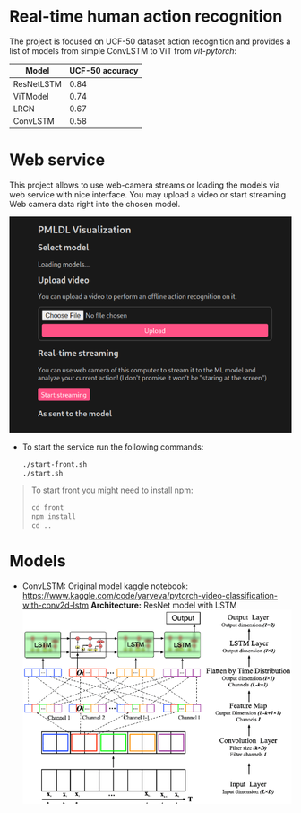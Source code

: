 # Real-time human action recognition

The project is focused on UCF-50 dataset action recognition and provides a list of models from simple ConvLSTM to ViT from *vit-pytorch*:

|   Model       | UCF-50 accuracy |
| ------------- | ------------- |
| ResNetLSTM    |   0.84        |
| ViTModel      |   0.74        |
| LRCN          |   0.67        |
| ConvLSTM      |   0.58        |


# Web service
This project allows to use web-camera streams or loading the models via web service with nice interface.
You may upload a video or start streaming Web camera data right into the chosen model.


![alt text](readme_images/Web.png)



- To start the service run the following commands:
  ```
  ./start-front.sh
  ./start.sh
  ```

> To start front you might need to install npm:
> ```
> cd front
> npm install
> cd ..
> ```

# Models
- ConvLSTM:
Original model kaggle notebook:
https://www.kaggle.com/code/yaryeva/pytorch-video-classification-with-conv2d-lstm
**Architecture:**
ResNet model with LSTM
![ResNetLSTM](readme_images/Conv-LSTM-neural-network-structure-is-composed-of-three-main-functional-layers.png)
<!-- 
Conv2+LSTM model weights are available at [GoogleDrive](https://drive.google.com/drive/folders/1xgorX581Iv82WWPtNKoS4LoTWrUoX5Tk) -->
